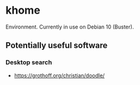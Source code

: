 khome
=====

Environment. Currently in use on Debian 10 (Buster).


Potentially useful software
---------------------------

### Desktop search
- https://grothoff.org/christian/doodle/
